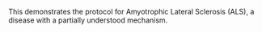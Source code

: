 This demonstrates the protocol for Amyotrophic Lateral Sclerosis (ALS), a disease with a partially understood mechanism.